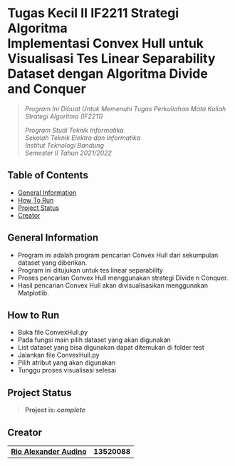 # Tugas Kecil II IF2211 Strategi Algoritma <br/> Implementasi Convex Hull untuk Visualisasi Tes Linear Separability Dataset dengan Algoritma Divide and Conquer

> _Program Ini Dibuat Untuk Memenuhi Tugas Perkuliahan Mata Kuliah Strategi Algoritma (IF2211)_ <br/>
>
> _Program Studi Teknik Informatika <br/>
> Sekolah Teknik Elektro dan Informatika <br/>
> Institut Teknologi Bandung <br/>
> Semester II Tahun 2021/2022 <br/>_

## Table of Contents
* [General Information](#general-information)
* [How To Run](#howtorun)
* [Project Status](#project-status)
* [Creator](#creator)

## General Information
- Program ini adalah program pencarian Convex Hull dari sekumpulan dataset yang diberikan.
- Program ini ditujukan untuk tes linear separability
- Proses pencarian Convex Hull menggunakan strategi Divide n Conquer.
- Hasil pencarian Convex Hull akan divisualisasikan menggunakan Matplotlib.

## How to Run
- Buka file ConvexHull.py 
- Pada fungsi main pilih dataset yang akan digunakan
- List dataset yang bisa digunakan dapat ditemukan di folder test
- Jalankan file ConvexHull.py
- Pilih atribut yang akan digunakan
- Tunggu proses visualisasi selesai

## Project Status
> **Project is: _complete_**

## Creator
<table>
    <tr>
      <td><a href="https://github.com/Audino723"><b>Rio Alexander Audino</b></a></td>
      <td><b>13520088</b></td>
    </tr>
</table>